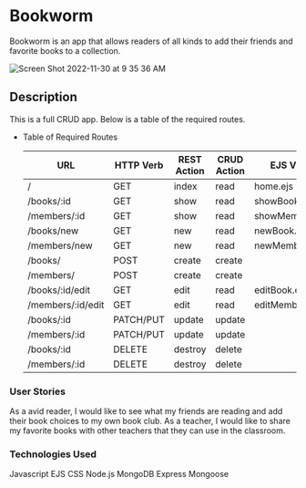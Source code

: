 # Bookworm
Bookworm is an app that allows readers of all kinds to add their friends and favorite books to a collection.

![Screen Shot 2022-11-30 at 9 35 36 AM](https://user-images.githubusercontent.com/112737174/204870531-c9c9f55b-abdc-47ea-9d0f-f47ae6f0b5fc.png)

## Description

This is a full CRUD app. Below is a table of the required routes.
- Table of Required Routes

    |       **URL**      | **HTTP Verb** | **REST Action** | **CRUD Action** |   **EJS View**   |
    | ------------------ | ------------- | --------------- | --------------- | ---------------- |
    | /                  | GET           | index           | read            | home.ejs         |
    | /books/:id         | GET           | show            | read            | showBook.ejs     |
    | /members/:id       | GET           | show            | read            | showMember.ejs   |
    | /books/new         | GET           | new             | read            | newBook.ejs      |
    | /members/new       | GET           | new             | read            | newMember.ejs    |
    | /books/            | POST          | create          | create          |                  |
    | /members/          | POST          | create          | create          |                  |
    | /books/:id/edit    | GET           | edit            | read            | editBook.ejs     |
    | /members/:id/edit  | GET           | edit            | read            | editMember.ejs   |
    | /books/:id         | PATCH/PUT     | update          | update          |                  |
    | /members/:id       | PATCH/PUT     | update          | update          |                  |
    | /books/:id         | DELETE        | destroy         | delete          |                  |
    | /members/:id       | DELETE        | destroy         | delete          |                  |


### User Stories
As a avid reader, I would like to see what my friends are reading and add their book choices to my own book club.
As a teacher, I would like to share my favorite books with other teachers that they can use in the classroom.

### Technologies Used
 Javascript 
 EJS 
 CSS 
 Node.js 
 MongoDB 
 Express
 Mongoose

